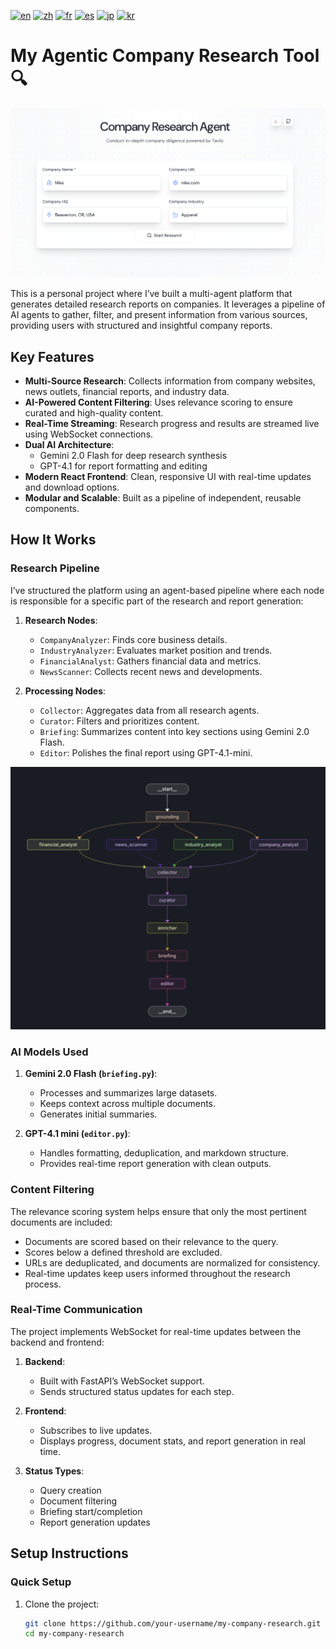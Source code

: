 [![en](https://img.shields.io/badge/lang-en-red.svg)]()
[![zh](https://img.shields.io/badge/lang-zh-green.svg)]()
[![fr](https://img.shields.io/badge/lang-fr-blue.svg)]()
[![es](https://img.shields.io/badge/lang-es-yellow.svg)]()
[![jp](https://img.shields.io/badge/lang-jp-orange.svg)]()
[![kr](https://img.shields.io/badge/lang-ko-purple.svg)]()

# My Agentic Company Research Tool 🔍

![web ui](<static/ui-1.png>)

This is a personal project where I’ve built a multi-agent platform that generates detailed research reports on companies. It leverages a pipeline of AI agents to gather, filter, and present information from various sources, providing users with structured and insightful company reports.

## Key Features

- **Multi-Source Research**: Collects information from company websites, news outlets, financial reports, and industry data.
- **AI-Powered Content Filtering**: Uses relevance scoring to ensure curated and high-quality content.
- **Real-Time Streaming**: Research progress and results are streamed live using WebSocket connections.
- **Dual AI Architecture**:
  - Gemini 2.0 Flash for deep research synthesis
  - GPT-4.1 for report formatting and editing
- **Modern React Frontend**: Clean, responsive UI with real-time updates and download options.
- **Modular and Scalable**: Built as a pipeline of independent, reusable components.

## How It Works

### Research Pipeline

I’ve structured the platform using an agent-based pipeline where each node is responsible for a specific part of the research and report generation:

1. **Research Nodes**:
   - `CompanyAnalyzer`: Finds core business details.
   - `IndustryAnalyzer`: Evaluates market position and trends.
   - `FinancialAnalyst`: Gathers financial data and metrics.
   - `NewsScanner`: Collects recent news and developments.

2. **Processing Nodes**:
   - `Collector`: Aggregates data from all research agents.
   - `Curator`: Filters and prioritizes content.
   - `Briefing`: Summarizes content into key sections using Gemini 2.0 Flash.
   - `Editor`: Polishes the final report using GPT-4.1-mini.

![pipeline diagram](<static/agent-flow.png>)

### AI Models Used

1. **Gemini 2.0 Flash (`briefing.py`)**:
   - Processes and summarizes large datasets.
   - Keeps context across multiple documents.
   - Generates initial summaries.

2. **GPT-4.1 mini (`editor.py`)**:
   - Handles formatting, deduplication, and markdown structure.
   - Provides real-time report generation with clean outputs.

### Content Filtering

The relevance scoring system helps ensure that only the most pertinent documents are included:

- Documents are scored based on their relevance to the query.
- Scores below a defined threshold are excluded.
- URLs are deduplicated, and documents are normalized for consistency.
- Real-time updates keep users informed throughout the research process.

### Real-Time Communication

The project implements WebSocket for real-time updates between the backend and frontend:

1. **Backend**:
   - Built with FastAPI’s WebSocket support.
   - Sends structured status updates for each step.

2. **Frontend**:
   - Subscribes to live updates.
   - Displays progress, document stats, and report generation in real time.

3. **Status Types**:
   - Query creation
   - Document filtering
   - Briefing start/completion
   - Report generation updates

## Setup Instructions

### Quick Setup

1. Clone the project:
   ```bash
   git clone https://github.com/your-username/my-company-research.git
   cd my-company-research
